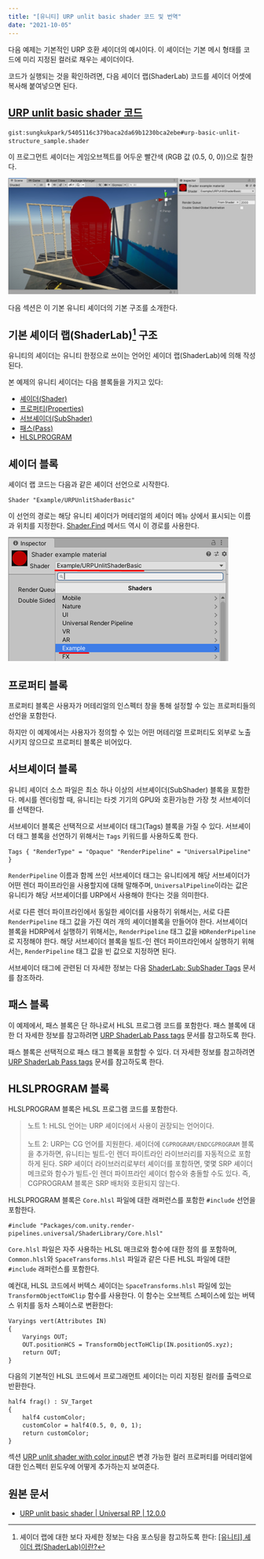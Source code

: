 ```yaml
---
title: "[유니티] URP unlit basic shader 코드 및 번역"
date: "2021-10-05"
---
```


다음 예제는 기본적인 URP 호환 셰이더의 예시이다. 이 셰이더는 기본 메시 형태를 코드에 미리 지정된 컬러로 채우는 셰이더이다.

코드가 실행되는 것을 확인하려면, 다음 셰이더 랩(ShaderLab) 코드를 셰이더 어셋에 복사해 붙여넣으면 된다.

## [URP unlit basic shader 코드](https://gist.github.com/sungkukpark/5405116c379baca2da69b1230bca2ebe)

`gist:sungkukpark/5405116c379baca2da69b1230bca2ebe#urp-basic-unlit-structure_sample.shader`

이 프로그먼트 셰이더는 게임오브젝트를 어두운 빨간색 (RGB 값 (0.5, 0, 0))으로 칠한다.

![unlit-shader-tutorial-basic-hardcoded-color](./unity_urp_basic_unlit_structure/unlit-shader-tutorial-basic-hardcoded-color.png)

다음 섹션은 이 기본 유니티 셰이더의 기본 구조를 소개한다.

## 기본 셰이더 랩(ShaderLab)[^1] 구조

유니티의 셰이더는 유니티 한정으로 쓰이는 언어인 셰이더 랩(ShaderLab)에 의해 작성된다.

본 예제의 유니티 세이더는 다음 블록들을 가지고 있다:

- [셰이더(Shader)](https://docs.unity3d.com/Packages/com.unity.render-pipelines.universal@12.0/manual/writing-shaders-urp-basic-unlit-structure.html#shader)
- [프로퍼티(Properties)](https://docs.unity3d.com/Packages/com.unity.render-pipelines.universal@12.0/manual/writing-shaders-urp-basic-unlit-structure.html#properties)
- [서브셰이더(SubShader)](https://docs.unity3d.com/Packages/com.unity.render-pipelines.universal@12.0/manual/writing-shaders-urp-basic-unlit-structure.html#subshader)
- [패스(Pass)](https://docs.unity3d.com/Packages/com.unity.render-pipelines.universal@12.0/manual/writing-shaders-urp-basic-unlit-structure.html#pass)
- [HLSLPROGRAM](https://docs.unity3d.com/Packages/com.unity.render-pipelines.universal@12.0/manual/writing-shaders-urp-basic-unlit-structure.html#hlsl)

## 셰이더 블록

셰이더 랩 코드는 다음과 같은 셰이더 선언으로 시작한다.

```hlsl
Shader "Example/URPUnlitShaderBasic"
```

이 선언의 경로는 해당 유니티 셰이더가 머테리얼의 셰이더 메뉴 상에서 표시되는 이름과 위치를 지정한다. [Shader.Find](https://docs.unity3d.com/ScriptReference/Shader.Find.html) 메서드 역시 이 경로를 사용한다.

![urp-material-ui-shader-path](./unity_urp_basic_unlit_structure/urp-material-ui-shader-path.png)

## 프로퍼티 블록

프로퍼티 블록은 사용자가 머테리얼의 인스펙터 창을 통해 설정할 수 있는 프로퍼티들의 선언을 포함한다.

하지만 이 예제에서는 사용자가 정의할 수 있는 어떤 머테리얼 프로퍼티도 외부로 노출시키지 않으므로 프로퍼티 블록은 비어있다.

## 서브셰이더 블록

유니티 셰이더 소스 파일은 최소 하나 이상의 서브셰이더(SubShader) 블록을 포함한다. 메시를 렌더링할 때, 유니티는 타겟 기기의 GPU와 호환가능한 가장 첫 서브셰이더를 선택한다.

서브셰이더 블록은 선택적으로 서브셰이더 태그(Tags) 블록을 가질 수 있다. 서브셰이더 태그 블록을 선언하기 위해서는 `Tags` 키워드를 사용하도록 한다.

```hlsl
Tags { "RenderType" = "Opaque" "RenderPipeline" = "UniversalPipeline" }
```

`RenderPipeline` 이름과 함께 쓰인 서브셰이더 태그는 유니티에게 해당 서브셰이더가 어떤 렌더 파이프라인을 사용할지에 대해 말해주며, `UniversalPipeline`이라는 값은 유니티가 해당 서브셰이더를 URP에서 사용해야 한다는 것을 의미한다.

서로 다른 렌더 파이프라인에서 동일한 셰이더를 사용하기 위해서는, 서로 다른 `RenderPipeline` 태그 값을 가진 여러 개의 셰이더블록을 만들어야 한다. 서브셰이더 블록을 HDRP에서 실행하기 위해서는, `RenderPipeline` 태그 값을 `HDRenderPipeline`로 지정해야 한다. 해당 서브셰이더 블록을 빌트-인 렌더 파이프라인에서 실행하기 위해서는, `RenderPipeline` 태그 값을 빈 값으로 지정하면 된다.

서브셰이더 태그에 관련된 더 자세한 정보는 다음 [ShaderLab: SubShader Tags](https://docs.unity3d.com/Manual/SL-SubShaderTags.html) 문서를 참조하라.

## 패스 블록

이 예제에서, 패스 블록은 단 하나로서 HLSL 프로그램 코드를 포함한다. 패스 블록에 대한 더 자세한 정보를 참고하려면 [URP ShaderLab Pass tags](https://docs.unity3d.com/Packages/com.unity.render-pipelines.universal@12.0/manual/urp-shaders/urp-shaderlab-pass-tags.html) 문서를 참고하도록 한다.

패스 블록은 선택적으로 패스 태그 블록을 포함할 수 있다. 더 자세한 정보를 참고하려면 [URP ShaderLab Pass tags](https://docs.unity3d.com/Packages/com.unity.render-pipelines.universal@12.0/manual/urp-shaders/urp-shaderlab-pass-tags.html) 문서를 참고하도록 한다.

## HLSLPROGRAM 블록

HLSLPROGRAM 블록은 HLSL 프로그램 코드를 포함한다.

> 노트 1: HLSL 언어는 URP 셰이더에서 사용이 권장되는 언어이다.<br><br>
> 노트 2: URP는 CG 언어를 지원한다. 셰이더에 `CGPROGRAM/ENDCGPROGRAM` 블록을 추가하면, 유니티는 빌트-인 렌더 파이트라인 라이브러리를 자동적으로 포함하게 된다. SRP 셰이더 라이브러리로부터 셰이더를 포함하면, 몇몇 SRP 셰이더 메크로와 함수가 빌트-인 렌더 파이프라인 셰이더 함수와 충돌할 수도 있다. 즉, CGPROGRAM 블록은 SRP 배처와 호환되지 않는다.

HLSLPROGRAM 블록은 `Core.hlsl` 파일에 대한 래퍼런스를 포함한 `#include` 선언을 포함한다.

```hlsl
#include "Packages/com.unity.render-pipelines.universal/ShaderLibrary/Core.hlsl"
```

`Core.hlsl` 파일은 자주 사용하는 HLSL 매크로와 함수에 대한 정의 를 포함하며, `Common.hlsl`와 `SpaceTransforms.hlsl` 파일과 같은 다른 HLSL 파일에 대한 `#include` 래퍼런스를 포함한다.

예컨대, HLSL 코드에서 버텍스 셰이더는 `SpaceTransforms.hlsl` 파일에 있는 `TransformObjectToHClip` 함수를 사용한다. 이 함수는 오브젝트 스페이스에 있는 버텍스 위치를 동차 스페이스로 변환한다:

```hlsl
Varyings vert(Attributes IN)
{
    Varyings OUT;
    OUT.positionHCS = TransformObjectToHClip(IN.positionOS.xyz);
    return OUT;
}
```

다음의 기본적인 HLSL 코드에서 프로그래먼트 셰이더는 미리 지정된 컬러를 출력으로 반환한다.

```hlsl
half4 frag() : SV_Target
{
    half4 customColor;
    customColor = half4(0.5, 0, 0, 1);
    return customColor;
}
```

섹션 [URP unlit shader with color input](https://docs.unity3d.com/Packages/com.unity.render-pipelines.universal@12.0/manual/writing-shaders-urp-unlit-color.html)은 변경 가능한 컬러 프로퍼티를 머테리얼에 대한 인스펙터 윈도우에 어떻게 추가하는지 보여준다.

## 원본 문서

- [URP unlit basic shader | Universal RP | 12.0.0](https://docs.unity3d.com/Packages/com.unity.render-pipelines.universal@12.0/manual/writing-shaders-urp-basic-unlit-structure.html)

[^1]: 셰이더 랩에 대한 보다 자세한 정보는 다음 포스팅을 참고하도록 한다: [[유니티] 셰이더 랩(ShaderLab)이란?](https://sungkukpark.github.io/unity_what_is_shader_lab/)
